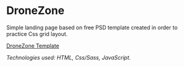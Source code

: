 # DroneZone
Simple landing page based on free PSD template created in order to practice Css grid layout.

[DroneZone Template](https://symu.co/freebies/templates-4/drone-zone-website-template/)

*Technologies used: HTML, Css/Sass, JavaScript.*

[](https://symu.co/image/jpgngbmzdks/1440/10000/fit/original/95/jpg/)